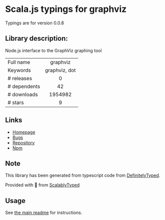 
# Scala.js typings for graphviz

Typings are for version 0.0.8

## Library description:
Node.js interface to the GraphViz graphing tool

|                    |                 |
| ------------------ | :-------------: |
| Full name          | graphviz |
| Keywords           | graphviz, dot |
| # releases         | 0 |
| # dependents       | 42 |
| # downloads        | 1954982 |
| # stars            | 9 |

## Links
- [Homepage](http://algorithmique.net/)
- [Bugs](https://github.com/glejeune/node-graphviz/issues)
- [Repository](https://github.com/glejeune/node-graphviz)
- [Npm](https://www.npmjs.com/package/graphviz)
    


## Note
This library has been generated from typescript code from [DefinitelyTyped](https://definitelytyped.org).

Provided with :purple_heart: from [ScalablyTyped](https://github.com/oyvindberg/ScalablyTyped)

## Usage
See [the main readme](../../readme.md) for instructions.


